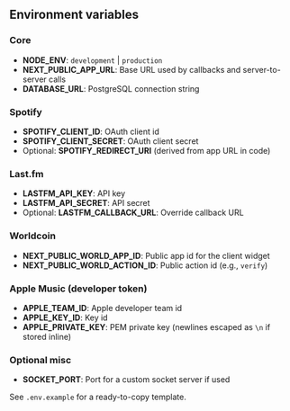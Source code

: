 ## Environment variables

### Core
- **NODE_ENV**: `development` | `production`
- **NEXT_PUBLIC_APP_URL**: Base URL used by callbacks and server-to-server calls
- **DATABASE_URL**: PostgreSQL connection string

### Spotify
- **SPOTIFY_CLIENT_ID**: OAuth client id
- **SPOTIFY_CLIENT_SECRET**: OAuth client secret
- Optional: **SPOTIFY_REDIRECT_URI** (derived from app URL in code)

### Last.fm
- **LASTFM_API_KEY**: API key
- **LASTFM_API_SECRET**: API secret
- Optional: **LASTFM_CALLBACK_URL**: Override callback URL

### Worldcoin
- **NEXT_PUBLIC_WORLD_APP_ID**: Public app id for the client widget
- **NEXT_PUBLIC_WORLD_ACTION_ID**: Public action id (e.g., `verify`)

### Apple Music (developer token)
- **APPLE_TEAM_ID**: Apple developer team id
- **APPLE_KEY_ID**: Key id
- **APPLE_PRIVATE_KEY**: PEM private key (newlines escaped as `\n` if stored inline)

### Optional misc
- **SOCKET_PORT**: Port for a custom socket server if used

See `.env.example` for a ready-to-copy template.
